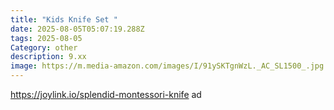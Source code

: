 ```yaml
---
title: "Kids Knife Set "
date: 2025-08-05T05:07:19.288Z
tags: 2025-08-05
Category: other
description: 9.xx
image: https://m.media-amazon.com/images/I/91ySKTgnWzL._AC_SL1500_.jpg
---
```

https://joylink.io/splendid-montessori-knife ad